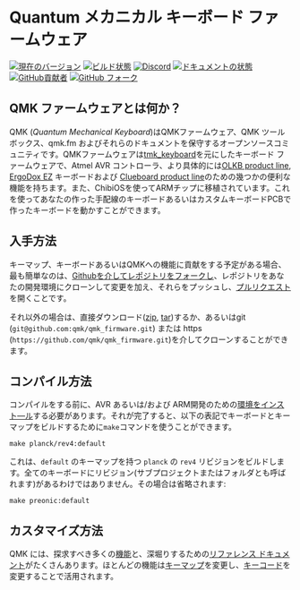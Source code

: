 # Quantum メカニカル キーボード ファームウェア

[![現在のバージョン](https://img.shields.io/github/tag/qmk/qmk_firmware.svg)](https://github.com/qmk/qmk_firmware/tags)
[![ビルド状態](https://travis-ci.org/qmk/qmk_firmware.svg?branch=master)](https://travis-ci.org/qmk/qmk_firmware)
[![Discord](https://img.shields.io/discord/440868230475677696.svg)](https://discord.gg/Uq7gcHh)
[![ドキュメントの状態](https://img.shields.io/badge/docs-ready-orange.svg)](https://docs.qmk.fm)
[![GitHub貢献者](https://img.shields.io/github/contributors/qmk/qmk_firmware.svg)](https://github.com/qmk/qmk_firmware/pulse/monthly)
[![GitHub フォーク](https://img.shields.io/github/forks/qmk/qmk_firmware.svg?style=social&label=Fork)](https://github.com/qmk/qmk_firmware/)

## QMK ファームウェアとは何か？

QMK (*Quantum Mechanical Keyboard*)はQMKファームウェア、QMK ツールボックス、qmk.fm およびそれらのドキュメントを保守するオープンソースコミュニティです。QMKファームウェアは[tmk\_keyboard](http://github.com/tmk/tmk_keyboard)を元にしたキーボード ファームウェアで、Atmel AVR コントローラ、より具体的には[OLKB product line](http://olkb.com), [ErgoDox EZ](http://www.ergodox-ez.com) キーボードおよび [Clueboard product line](http://clueboard.co/)のための幾つかの便利な機能を持ちます。また、ChibiOSを使ってARMチップに移植されています。これを使ってあなたの作った手配線のキーボードあるいはカスタムキーボードPCBで作ったキーボードを動かすことができます。

## 入手方法

キーマップ、キーボードあるいはQMKへの機能に貢献をする予定がある場合、最も簡単なのは、[Githubを介してレポジトリをフォークし](https://github.com/qmk/qmk_firmware#fork-destination-box)、レポジトリをあなたの開発環境にクローンして変更を加え、それらをプッシュし、[プルリクエスト](https://github.com/qmk/qmk_firmware/pulls)を開くことです。

それ以外の場合は、直接ダウンロード([zip](https://github.com/qmk/qmk_firmware/zipball/master), [tar](https://github.com/qmk/qmk_firmware/tarball/master))するか、あるいはgit (`git@github.com:qmk/qmk_firmware.git`) または https (`https://github.com/qmk/qmk_firmware.git`)を介してクローンすることができます。

## コンパイル方法

コンパイルをする前に、AVR あるいは/および ARM開発のための[環境をインスト―ル](getting_started_build_tools.md)する必要があります。それが完了すると、以下の表記でキーボードとキーマップをビルドするために`make`コマンドを使うことができます。

    make planck/rev4:default

これは、`default` のキーマップを持つ `planck` の `rev4` リビジョンをビルドします。全てのキーボードにリビジョン(サブプロジェクトまたはフォルダとも呼ばれます)があるわけではありません。その場合は省略されます:

    make preonic:default

## カスタマイズ方法

QMK には、探求すべき多くの[機能](features.md)と、深堀りするための[リファレンス ドキュメント](http://docs.qmk.fm)がたくさんあります。ほとんどの機能は[キーマップ](keymap.md)を変更し、[キーコード](keycodes.md)を変更することで活用されます。
